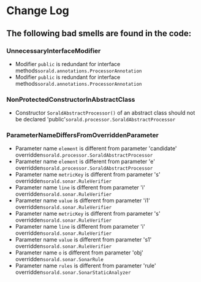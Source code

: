 # Change Log
## The following bad smells are found in the code:
### UnnecessaryInterfaceModifier
- Modifier `public` is redundant for interface methods`sorald.annotations.ProcessorAnnotation`
- Modifier `public` is redundant for interface methods`sorald.annotations.ProcessorAnnotation`
### NonProtectedConstructorInAbstractClass
- Constructor `SoraldAbstractProcessor()` of an abstract class should not be declared 'public'`sorald.processor.SoraldAbstractProcessor`
### ParameterNameDiffersFromOverriddenParameter
- Parameter name `element` is different from parameter 'candidate' overridden`sorald.processor.SoraldAbstractProcessor`
- Parameter name `element` is different from parameter 'e' overridden`sorald.processor.SoraldAbstractProcessor`
- Parameter name `metricKey` is different from parameter 's' overridden`sorald.sonar.RuleVerifier`
- Parameter name `line` is different from parameter 'i' overridden`sorald.sonar.RuleVerifier`
- Parameter name `value` is different from parameter 'i1' overridden`sorald.sonar.RuleVerifier`
- Parameter name `metricKey` is different from parameter 's' overridden`sorald.sonar.RuleVerifier`
- Parameter name `line` is different from parameter 'i' overridden`sorald.sonar.RuleVerifier`
- Parameter name `value` is different from parameter 's1' overridden`sorald.sonar.RuleVerifier`
- Parameter name `o` is different from parameter 'obj' overridden`sorald.sonar.SonarRule`
- Parameter name `rules` is different from parameter 'rule' overridden`sorald.sonar.SonarStaticAnalyzer`
